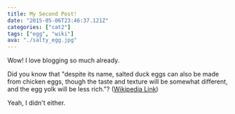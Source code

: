 ```yaml
---
title: My Second Post!
date: "2015-05-06T23:46:37.121Z"
categories: ["cat2"]
tags: ["egg", "wiki"]
ava: "./salty_egg.jpg"
---
```


Wow! I love blogging so much already.

Did you know that "despite its name, salted duck eggs can also be made from
chicken eggs, though the taste and texture will be somewhat different, and the
egg yolk will be less rich."?
([Wikipedia Link](http://en.wikipedia.org/wiki/Salted_duck_egg))

Yeah, I didn't either.
